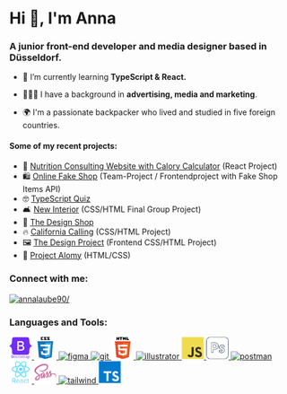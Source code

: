 <h1>Hi 👋, I'm Anna</h1>
<h3>A junior front-end developer and media designer based in Düsseldorf.</h3>

- 🌱 I’m currently learning **TypeScript & React.**

- 👩🏼‍🏫 I have a background in **advertising, media and marketing**.

- 🌍 I'm a passionate backpacker who lived and studied in five foreign countries.

<h4>Some of my recent projects:</h4>

- 🍏 <a href="https://calorycalculator.netlify.app/">Nutrition Consulting Website with Calory Calculator</a> (React Project)
- 🛍️ <a href="https://shakedown3000.github.io/project_fakeshop/)">Online Fake Shop</a> (Team-Project / Frontendproject with Fake Shop Items API)
- 🤓 <a href="https://shakedown3000.github.io/typescript_quiz/">TypeScript Quiz</a>
- 🛋️ <a href="https://shakedown3000.github.io/project_new_interior/">New Interior</a> (CSS/HTML Final Group Project) 
- 👜 <a href="https://shakedown3000.github.io/the_design_shop/">The Design Shop</a>
- 🔥 <a href="https://shakedown3000.github.io/california_calling/">California Calling</a> (CSS/HTML Project)
- 🖼️ <a href="https://shakedown3000.github.io/the_design_project/">The Design Project</a> (Frontend CSS/HTML Project)
- 👗 <a href="https://shakedown3000.github.io/project_alomy/">Project Alomy</a> (HTML/CSS)


<h3 align="left">Connect with me:</h3>
<p align="left">
<a href="https://linkedin.com/in/annalaube90/" target="blank"><img align="center" src="https://raw.githubusercontent.com/rahuldkjain/github-profile-readme-generator/master/src/images/icons/Social/linked-in-alt.svg" alt="annalaube90/" height="30" width="40" /></a>
</p>

<h3 align="left">Languages and Tools:</h3>
<p align="left"> <a href="https://getbootstrap.com" target="_blank" rel="noreferrer"> <img src="https://raw.githubusercontent.com/devicons/devicon/master/icons/bootstrap/bootstrap-plain-wordmark.svg" alt="bootstrap" width="40" height="40"/> </a> <a href="https://www.w3schools.com/css/" target="_blank" rel="noreferrer"> <img src="https://raw.githubusercontent.com/devicons/devicon/master/icons/css3/css3-original-wordmark.svg" alt="css3" width="40" height="40"/> </a> <a href="https://www.figma.com/" target="_blank" rel="noreferrer"> <img src="https://www.vectorlogo.zone/logos/figma/figma-icon.svg" alt="figma" width="40" height="40"/> </a> <a href="https://git-scm.com/" target="_blank" rel="noreferrer"> <img src="https://www.vectorlogo.zone/logos/git-scm/git-scm-icon.svg" alt="git" width="40" height="40"/> </a> <a href="https://www.w3.org/html/" target="_blank" rel="noreferrer"> <img src="https://raw.githubusercontent.com/devicons/devicon/master/icons/html5/html5-original-wordmark.svg" alt="html5" width="40" height="40"/> </a> <a href="https://www.adobe.com/in/products/illustrator.html" target="_blank" rel="noreferrer"> <img src="https://www.vectorlogo.zone/logos/adobe_illustrator/adobe_illustrator-icon.svg" alt="illustrator" width="40" height="40"/> </a> <a href="https://developer.mozilla.org/en-US/docs/Web/JavaScript" target="_blank" rel="noreferrer"> <img src="https://raw.githubusercontent.com/devicons/devicon/master/icons/javascript/javascript-original.svg" alt="javascript" width="40" height="40"/> </a> <a href="https://www.photoshop.com/en" target="_blank" rel="noreferrer"> <img src="https://raw.githubusercontent.com/devicons/devicon/master/icons/photoshop/photoshop-line.svg" alt="photoshop" width="40" height="40"/> </a> <a href="https://postman.com" target="_blank" rel="noreferrer"> <img src="https://www.vectorlogo.zone/logos/getpostman/getpostman-icon.svg" alt="postman" width="40" height="40"/> </a> <a href="https://reactjs.org/" target="_blank" rel="noreferrer"> <img src="https://raw.githubusercontent.com/devicons/devicon/master/icons/react/react-original-wordmark.svg" alt="react" width="40" height="40"/> </a> <a href="https://sass-lang.com" target="_blank" rel="noreferrer"> <img src="https://raw.githubusercontent.com/devicons/devicon/master/icons/sass/sass-original.svg" alt="sass" width="40" height="40"/> </a> <a href="https://tailwindcss.com/" target="_blank" rel="noreferrer"> <img src="https://www.vectorlogo.zone/logos/tailwindcss/tailwindcss-icon.svg" alt="tailwind" width="40" height="40"/> </a> <a href="https://www.typescriptlang.org/" target="_blank" rel="noreferrer"> <img src="https://raw.githubusercontent.com/devicons/devicon/master/icons/typescript/typescript-original.svg" alt="typescript" width="40" height="40"/> </a> </p>
